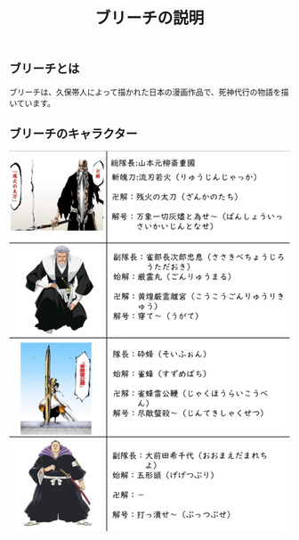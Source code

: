 <!DOCTYPE html>
<html lang="ja">
<head>
    <meta charset="UTF-8">
    <meta name="viewport" content="width=device-width, initial-scale=1.0">
    <title>ブリーチの説明</title>
    <link rel="stylesheet" href="styles.css">
</head>
<body>
    <header>
        <h1>ブリーチの説明</h1>
    </header>
    <main>
        <section id="description-section">
            <h2>ブリーチとは</h2>
            <p>ブリーチは、久保帯人によって描かれた日本の漫画作品で、死神代行の物語を描いています。</p>
        </section>
        <section id="image-section">
            <h2>ブリーチのキャラクター</h2>
            <img src="bleach-character.jpg" alt="ブリーチのキャラクター" />
        </section>
    </main>
</body>
</html>
